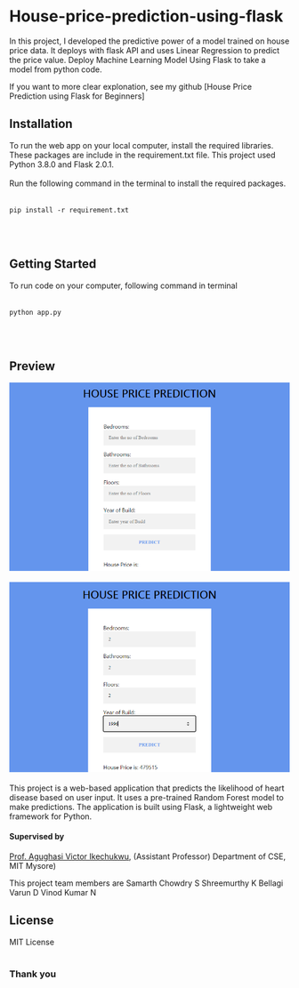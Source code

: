 # House-price-prediction-using-flask
In this project, I developed the predictive power of a model trained on house price data. It deploys with flask API and uses Linear Regression to predict the price value. Deploy Machine Learning Model Using Flask to take a model from python code.

If you want to more clear explonation, see my github [House Price Prediction using Flask for Beginners]

## Installation

To run the web app on your local computer, install the required libraries. These packages are include in the requirement.txt file. This project used Python 3.8.0 and Flask 2.0.1.<br><br> Run the following command in the terminal to install the required packages.<br><br>

```
pip install -r requirement.txt
```
<br>
<br>

## Getting Started

To run code on your computer, following command in terminal<br><br>
```
python app.py
```
<br>
<br>

## Preview
<img src='https://github.com/JafirDon/House-price-prediction-using-flask/blob/main/static/images/form.png'></img>
<br>
<br>
<img src='https://github.com/JafirDon/House-price-prediction-using-flask/blob/main/static/images/prediction.png'></img>
<br>
<br>
This project is a web-based application that predicts the likelihood of heart disease based on user input. It uses a pre-trained Random Forest model to make predictions. The application is built using Flask, a lightweight web framework for Python.
#### Supervised by 
[Prof. Agughasi Victor Ikechukwu](https://github.com/Victor-Ikechukwu), 
(Assistant Professor) 
Department of CSE, MIT Mysore)


This project team members are
Samarth Chowdry S
Shreemurthy K Bellagi
Varun D
Vinod Kumar N


## License
MIT License
<br>
<br>

### Thank you
